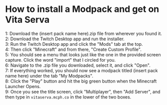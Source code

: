 # How to install a Modpack and get on Vita Serva

1: Download the (insert pack name here).zip file from wherever you found it.                                                       
2: Download the Twitch Desktop app and run the installer.                                                                          
3: Run the Twitch Desktop app and click the "Mods" tab at the top.                                                                 
4: Then click "Minecraft" and from there, "Create Custom Profile".                                                                 
5: You should see a menu that looks just like the one in the provided screen capture.  Click the word "import" that I circled for you.                                                                                                                               
6: Navigate to the .zip file you downloaded, select it, and click "Open".                                                          
7: If everything worked, you should now see a modpack titled (insert pack name here) under the tab "My Modpacks".                                                 
8: Click the "Play" button and hit the big green button when the Minecraft Launcher Opens.                                         
9: Once you see the title screen, click "Multiplayer", then "Add Server", and then type in `vitaserva.mcph.co` in the lower of the two boxes.
